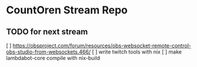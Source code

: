 # CountOren Stream Repo



## TODO for next stream

[ ] https://obsproject.com/forum/resources/obs-websocket-remote-control-obs-studio-from-websockets.466/
[ ] write twitch tools with nix 
[ ] make lambdabot-core compile with nix-build
